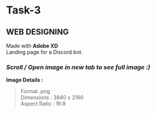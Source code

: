 # Task-3
## WEB DESIGNING

Made with **Adobe XD** <br>
Landing page for a Discord bot.

### *Scroll / Open image in new tab to see full image :)*

**Image Details :** 
> Format .png <br>
> Dimensions : 3840 x 2160 <br>
> Aspect Ratio : 16:9 <br>
